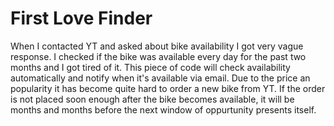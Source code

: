 # First Love Finder

When I contacted YT and asked about bike availability I got very vague response. 
I checked if the bike was available every day for the past two months and I got tired of it. This piece of code will check availability automatically and notify when it's available via email. Due to the price an popularity it has become quite hard to order a new bike from YT. 
If the order is not placed soon enough after the bike becomes available, it will be months and months before the next window of oppurtunity presents itself. 
